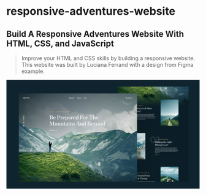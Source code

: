 # responsive-adventures-website
## Build A Responsive Adventures Website With HTML, CSS, and JavaScript

> Improve your HTML and CSS skills by building a responsive website. 
> This website was built by Luciana Ferrand with a design from Figma example.

![Project humbnail](/thumbnail.png)
